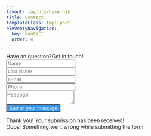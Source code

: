 ```yaml
---
layout: layouts/base.njk
title: Contact
templateClass: tmpl-post
eleventyNavigation:
  key: Contact
  order: 4
---
```


<section id="contact" data-w-id="7de2ee2a-78d6-b377-6fb1-3a0b18aeb250" class="section is--footer">
    <div class="gradient-top"></div>
    <div class="container footer">
      <div class="grid is--footer">
        <div class="grid_item is--50 footer-1">
          <div class="is--white is--69px"><span data-w-id="7de2ee2a-78d6-b377-6fb1-3a0b18aeb257" class="span-text footer-1">Have an question?</span><span data-w-id="7de2ee2a-78d6-b377-6fb1-3a0b18aeb25a" class="span-text footer-2">Get in touch!</span></div>
        </div>
        <div class="grid_item footer-form">
          <div class="div-block-12">
            <div class="form-block w-form">
              <form id="wf-form-Contact-Form" name="wf-form-Contact-Form" data-name="Contact Form" method="get" data-wf-page-id="663a999396b017d4ae8b174b" data-wf-element-id="7de2ee2a-78d6-b377-6fb1-3a0b18aeb26c">
                <div class="contact-form-grid">
                  <div id="w-node-_7de2ee2a-78d6-b377-6fb1-3a0b18aeb26e-ae8b174b" class="contact-text-wrapper"><input class="text-field w-input" maxlength="256" name="First-Name-2" data-name="First Name 2" placeholder="Name" type="text" id="First-Name-2" required=""></div>
                  <div id="w-node-_7de2ee2a-78d6-b377-6fb1-3a0b18aeb270-ae8b174b" class="contact-text-wrapper"><input class="text-field w-input" maxlength="256" name="Last-Name-2" data-name="Last Name 2" placeholder="Last Name" type="text" id="Last-Name-2" required=""></div>
                  <div id="w-node-_7de2ee2a-78d6-b377-6fb1-3a0b18aeb272-ae8b174b" class="contact-text-wrapper"><input class="text-field w-input" maxlength="256" name="Email-2" data-name="Email 2" placeholder="e-mail" type="email" id="Email-2" required=""></div>
                  <div id="w-node-_7de2ee2a-78d6-b377-6fb1-3a0b18aeb274-ae8b174b" class="contact-text-wrapper"><input class="text-field w-input" maxlength="256" name="Contact-Phone-Number-2" data-name="Contact Phone Number 2" placeholder="Phone" type="tel" id="Contact-Phone-Number-2"></div>
                  <div id="w-node-_7de2ee2a-78d6-b377-6fb1-3a0b18aeb276-ae8b174b" class="contact-text-wrapper"><textarea data-name="Message 2" maxlength="5000" id="Message-2" name="Message-2" placeholder="Message" required="" class="text-field w-input"></textarea></div>
                </div><input type="submit" data-wait="Please wait..." ata-w-id="7de2ee2a-78d6-b377-6fb1-3a0b18aeb278" style="background-color:rgb(57,152,235);color:rgb(255,255,255)" class="submit-button w-button" value="Submit your message"><label class="w-checkbox checkbox-field">
                </label>
              </form>
              <div class="w-form-done">
                <div>Thank you! Your submission has been received!</div>
              </div>
              <div class="w-form-fail">
                <div>Oops! Something went wrong while submitting the form.</div>
              </div>
            </div>
          </div>
        </div>
      </div>
  </section>
